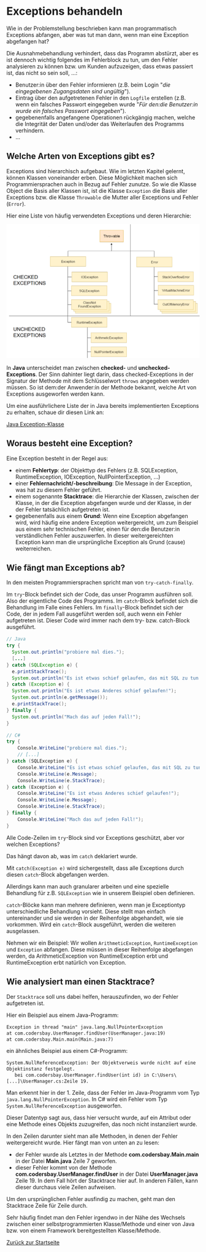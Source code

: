 # Exceptions behandeln

Wie in der Problemstellung beschrieben kann man programmatisch Exceptions abfangen, aber was tut man dann, wenn man eine Exception abgefangen hat?

Die Ausnahmebehandlung verhindert, dass das Programm abstürzt, aber es ist dennoch wichtig folgendes im Fehlerblock zu tun, um den Fehler analysieren zu können bzw. um Kunden aufzuzeigen, dass etwas passiert ist, das nicht so sein soll, ...:
- Benutzer:in über den Fehler informieren (z.B. beim Login "*die eingegebenen Zugangsdaten sind ungültig*").
- Eintrag über den aufgetretenen Fehler in den `Logfile` erstellen (z.B. wenn ein falsches Passwort eingegeben wurde "*Für den:die Benutzer:in wurde ein falsches Passwort eingegeben*").
- gegebenenfalls angefangene Operationen rückgängig machen, welche die Integrität der Daten und/oder das Weiterlaufen des Programms verhindern.
- ...

## Welche Arten von Exceptions gibt es?

Exceptions sind hierarchisch aufgebaut. Wie im letzten Kapitel gelernt, können Klassen voneinander erben. Diese Möglichkeit machen sich Programmiersprachen auch in Bezug auf Fehler zunutze. So wie die Klasse Object die Basis aller Klassen ist, ist die Klasse `Exception` die Basis aller Exceptions bzw. die Klasse `Throwable` die Mutter aller Exceptions und Fehler (`Error`).

Hier eine Liste von häufig verwendeten Exceptions und deren Hierarchie:

![Hierarchie der bekanntesten Exception-Klassen](../img/exceptions-hierarchie.png)

In **Java** unterscheidet man zwischen **checked-** und **unchecked-Exceptions**. Der Sinn dahinter liegt darin, dass checked-Exceptions in der Signatur der Methode mit dem Schlüsselwort `throws` angegeben werden müssen. So ist dem:der Anwender:in der Methode bekannt, welche Art von Exceptions ausgeworfen werden kann.

Um eine ausführlichere Liste der in Java bereits implementierten Exceptions zu erhalten, schaue dir diesen Link an:

[Java Exception-Klasse](https://docs.oracle.com/javase/8/docs/api/java/lang/Exception.html)

## Woraus besteht eine Exception?

Eine Exception besteht in der Regel aus:
- einem **Fehlertyp**: der Objekttyp des Fehlers (z.B. SQLException, RuntimeException, IOException, NullPointerException, ...)
- einer **Fehlernachricht/-beschreibung**: Die Message in der Exception, was hat zu diesem Fehler geführt.
- einem sogenannte **Stacktrace**: die Hierarchie der Klassen, zwischen der Klasse, in der die Exception abgefangen wurde und der Klasse, in der der Fehler tatsächlich aufgetreten ist.
- gegebenenfalls aus einem **Grund**: Wenn eine Exception abgefangen wird, wird häufig eine andere Exception weitergereicht, um zum Beispiel aus einem sehr technischen Fehler, einen für den:die Benutzer:in verständlichen Fehler auszuwerfen. In dieser weitergereichten Exception kann man die ursprüngliche Exception als Grund (cause) weiterreichen.

## Wie fängt man Exceptions ab?

In den meisten Programmiersprachen spricht man von `try-catch-finally`.

Im `try`-Block befindet sich der Code, das unser Programm ausführen soll. Also der eigentliche Code des Programms.
Im `catch`-Block befindet sich die Behandlung im Falle eines Fehlers.
Im `finally`-Block befindet sich der Code, der in jedem Fall ausgeführt werden soll, auch wenn ein Fehler aufgetreten ist. Dieser Code wird immer nach dem try- bzw. catch-Block ausgeführt. 

```java
// Java
try {
  System.out.println("probiere mal dies.");
  [...]
} catch (SQLException e) {
  e.printStackTrace();
  System.out.println("Es ist etwas schief gelaufen, das mit SQL zu tun hat!");
} catch (Exception e) {
  System.out.println("Es ist etwas Anderes schief gelaufen!");
  System.out.println(e.getMessage());
  e.printStackTrace();
} finally {
  System.out.println("Mach das auf jeden Fall!");
}
```

```csharp
// C#
try {
    Console.WriteLine("probiere mal dies.");
    // [...]
} catch (SQLException e) {
    Console.WriteLine("Es ist etwas schief gelaufen, das mit SQL zu tun hat!");
    Console.WriteLine(e.Message);
    Console.WriteLine(e.StackTrace);
} catch (Exception e) {
    Console.WriteLine("Es ist etwas Anderes schief gelaufen!");
    Console.WriteLine(e.Message);
    Console.WriteLine(e.StackTrace);
} finally {
    Console.WriteLine("Mach das auf jeden Fall!");
}
```

Alle Code-Zeilen im `try`-Block sind vor Exceptions geschützt, aber vor welchen Exceptions?

Das hängt davon ab, was im `catch` deklariert wurde. 

Mit `catch(Exception e)` wird sichergestellt, dass alle Exceptions durch diesen `catch`-Block abgefangen werden.

Allerdings kann man auch granularer arbeiten und eine spezielle Behandlung für z.B. `SQLException` wie in unserem Beispiel oben definieren. 

`catch`-Blöcke kann man mehrere definieren, wenn man je Exceptiontyp unterschiedliche Behandlung vorsieht. Diese stellt man einfach untereinander und sie werden in der Reihenfolge abgehandelt, wie sie vorkommen. Wird ein `catch`-Block ausgeführt, werden die weiteren ausgelassen. 

Nehmen wir ein Beispiel: Wir wollen `ArithmeticException`, `RuntimeException` und `Exception` abfangen. Diese müssen in dieser Reihenfolge abgefangen werden, da ArithmeticException von RuntimeException erbt und RuntimeException erbt natürlich von Exception.

## Wie analysiert man einen Stacktrace?

Der `Stacktrace` soll uns dabei helfen, herauszufinden, wo der Fehler aufgetreten ist.

Hier ein Beispiel aus einem Java-Programm:

```
Exception in thread "main" java.lang.NullPointerException
at com.codersbay.UserManager.findUser(UserManager.java:19)
at com.codersbay.Main.main(Main.java:7)
```

ein ähnliches Beispiel aus einem C#-Programm:
```
System.NullReferenceException: Der Objektverweis wurde nicht auf eine Objektinstanz festgelegt.
   bei com.codersbay.UserManager.findUser(int id) in C:\Users\[...]\UserManager.cs:Zeile 19.
```

Man erkennt hier in der 1. Zeile, dass der Fehler im Java-Programm vom Typ `java.lang.NullPointerException`. In C# wird ein Fehler vom Typ `System.NullReferenceException` ausgeworfen.

Dieser Datentyp sagt aus, dass hier versucht wurde, auf ein Attribut oder eine Methode eines Objekts zuzugreifen, das noch nicht instanziiert wurde.

In den Zeilen darunter sieht man alle Methoden, in denen der Fehler weitergereicht wurde. Hier fängt man von unten an zu lesen:
- der Fehler wurde als Letztes in der Methode **com.codersbay.Main.main** in der Datei **Main.java** Zeile 7 geworfen.
- dieser Fehler kommt von der Methode **com.codersbay.UserManager.findUser** in der Datei **UserManager.java** Zeile 19.
In dem Fall hört der Stacktrace hier auf. In anderen Fällen, kann dieser durchaus viele Zeilen aufweisen.

Um den ursprünglichen Fehler ausfindig zu machen, geht man den Stacktrace Zeile für Zeile durch. 

Sehr häufig findet man den Fehler irgendwo in der Nähe des Wechsels zwischen einer selbstprogrammierten Klasse/Methode und einer von Java bzw. von einem Framework bereitgestellten Klasse/Methode. 

[Zurück zur Startseite](../README.md)